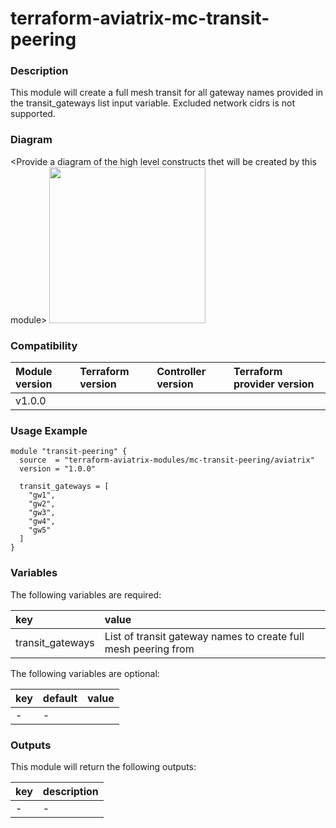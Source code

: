 # terraform-aviatrix-mc-transit-peering

### Description
This module will create a full mesh transit for all gateway names provided in the transit_gateways list input variable. Excluded network cidrs is not supported.

### Diagram
\<Provide a diagram of the high level constructs thet will be created by this module>
<img src="<IMG URL>"  height="250">

### Compatibility
Module version | Terraform version | Controller version | Terraform provider version
:--- | :--- | :--- | :---
v1.0.0 | | |

### Usage Example
```
module "transit-peering" {
  source  = "terraform-aviatrix-modules/mc-transit-peering/aviatrix"
  version = "1.0.0"

  transit_gateways = [
    "gw1",
    "gw2",
    "gw3",
    "gw4",
    "gw5"
  ]
}
```

### Variables
The following variables are required:

key | value
:--- | :---
transit_gateways | List of transit gateway names to create full mesh peering from

The following variables are optional:

key | default | value 
:---|:---|:---
\- | -

### Outputs
This module will return the following outputs:

key | description
:---|:---
\- | -
